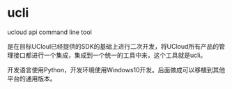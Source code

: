 # ucli
ucloud api command line tool

是在目标UCloul已经提供的SDK的基础上进行二次开发，将UCloud所有产品的管理接口都进行一个集成，集成到一个统一的工具中来，这个工具就是ucli。

开发语言使用Python，开发环境使用Windows10开发。后面做成可以移植到其他平台的通用版本。
